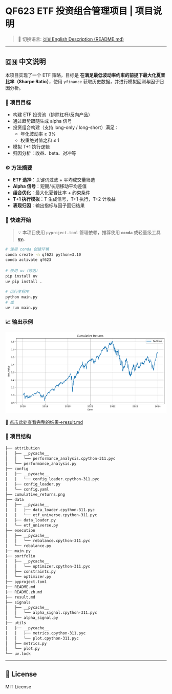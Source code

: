 # QF623 ETF 投资组合管理项目 | 项目说明

> 📌 切换语言: [🇬🇧 English Description (README.md)](./README.md)

---

## 🇨🇳 中文说明

本项目实现了一个 ETF 策略，目标是 **在满足最低波动率约束的前提下最大化夏普比率（Sharpe Ratio）**，使用 `yfinance` 获取历史数据，并进行模拟回测与因子归因分析。

### 🎯 项目目标

- 构建 ETF 投资池（排除杠杆/反向产品）
- 通过趋势跟随生成 alpha 信号
- 投资组合构建（支持 long-only / long-short）满足：
  - 年化波动率 ≥ 3%
  - 权重绝对值之和 ≤ 1
- 模拟 T+1 执行逻辑
- 归因分析：收益、beta、对冲等

### ⚙️ 方法摘要

- **ETF 选择**：关键词过滤 + 平均成交量筛选  
- **Alpha 信号**：短期/长期移动平均差值  
- **组合优化**：最大化夏普比率 + 约束条件  
- **T+1 执行模拟**：T 生成信号，T+1 执行，T+2 计收益  
- **表现归因**：输出指标与因子回归结果

### 🚀 快速开始

> 💡 本项目使用 `pyproject.toml` 管理依赖，推荐使用 **`conda`** 或轻量级工具 **[`uv`](https://github.com/astral-sh/uv)**。

```bash
# 使用 conda 创建环境
conda create -n qf623 python=3.10
conda activate qf623

# 使用 uv（可选）
pip install uv  
uv pip install .
```

```bash
# 运行主程序
python main.py
# 或
uv run main.py
```

### 📈 输出示例

![累计收益图](./cumulative_returns.png)

📄 [点击此处查看完整的结果→result.md](./result.md)

### 📁 项目结构

```
├── attribution
│   ├── __pycache__
│   │   └── performance_analysis.cpython-311.pyc
│   └── performance_analysis.py
├── config
│   ├── __pycache__
│   │   └── config_loader.cpython-311.pyc
│   ├── config_loader.py
│   └── config.yaml
├── cumulative_returns.png
├── data
│   ├── __pycache__
│   │   ├── data_loader.cpython-311.pyc
│   │   └── etf_universe.cpython-311.pyc
│   ├── data_loader.py
│   └── etf_universe.py
├── execution
│   ├── __pycache__
│   │   └── rebalance.cpython-311.pyc
│   └── rebalance.py
├── main.py
├── portfolio
│   ├── __pycache__
│   │   └── optimizer.cpython-311.pyc
│   ├── constraints.py
│   └── optimizer.py
├── pyproject.toml
├── README.md
├── README.zh.md
├── result.md
├── signals
│   ├── __pycache__
│   │   └── alpha_signal.cpython-311.pyc
│   └── alpha_signal.py
├── utils
│   ├── __pycache__
│   │   ├── metrics.cpython-311.pyc
│   │   └── plot.cpython-311.pyc
│   ├── metrics.py
│   └── plot.py
└── uv.lock
```

---

## 📜 License

MIT License